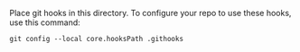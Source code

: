 Place git hooks in this directory. To configure your repo to use these hooks, use this command: 

`git config --local core.hooksPath .githooks`